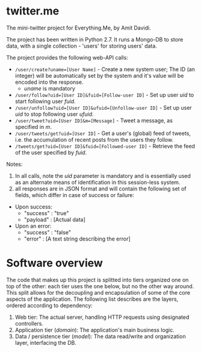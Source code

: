 twitter.me
==========

The mini-twitter project for Everything.Me, by Amit Davidi.

The project has been written in Python 2.7. It runs a Mongo-DB to store data, with a single collection - 'users' for storing users' data.

The project provides the following web-API calls:
* `/user/create?uname=[User Name]` - Create a new system user; The ID (an integer) will be automatically set by the system and it's value will be encoded into the response. 
   * *uname* is mandatory
* `/user/follow?uid=[User ID]&fuid=[Follow-user ID]` - Set up user *uid* to start following user *fuid*.
* `/user/unfollow?uid=[User ID]&ufuid=[Unfollow-user ID]` - Set up user *uid* to stop following user *ufuid*.
* `/user/tweet?uid=[User ID]&m=[Message]` - Tweet a message, as specified in *m*.
* `/user/tweets/get?uid=[User ID]` - Get a user's (global) feed of tweets, i.e. the accumulation of recent posts from the users they follow.
* `/tweets/get?uid=[User ID]&fuid=[Followed-user ID]` - Retrieve the feed of the user specified by *fuid*.
 
 Notes:
1. In all calls, note the *uid* parameter is mandatory and is essentially used as an alternate means of identification in this session-less system.
2. all responses are in JSON format and will contain the following set of fields, which differ in case of success or failure:
  * Upon success:
    * "success" : "true"
    * "payload" : [Actual data]
  * Upon an error:
    * "success" : "false"
    * "error" : [A text string describing the error]



Software overview
=================

The code that makes up this project is splitted into tiers organized one on top of the other: each tier uses the one below, but no the other way around.
This split allows for the decoupling and encapsulation of some of the core aspects of the application.
The following list describes are the layers, ordered according to dependency:
1. Web tier: The actual server, handling HTTP requests using designated controllers.
2. Application tier (*domain*): The application's main business logic.
3. Data / persistence tier (*model*): The data read/write and organization layer, interfacing the DB.


